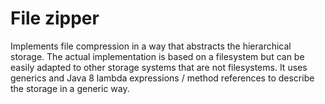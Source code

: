# File zipper

Implements file compression in a way that abstracts the hierarchical storage. The actual implementation is based on a
filesystem but can be easily adapted to other storage systems that are not filesystems. It uses generics and Java 8 
lambda expressions / method references to describe the storage in a generic way.
 